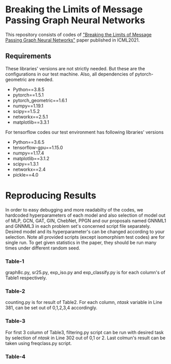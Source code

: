 # Breaking the Limits of Message Passing Graph Neural Networks

This repository consists of codes of ["Breaking the Limits of Message Passing Graph Neural Networks"](https://arxiv.org/pdf/2106.04319.pdf) paper published in ICML2021.

## Requirements
These libraries' versions are not strictly needed. But these are the configurations in our test machine. Also, all dependencies of pytorch-geometric are needed.
- Python==3.8.5
- pytorch==1.5.1
- pytorch_geometric==1.6.1
- numpy==1.19.1
- scipy==1.5.2
- networkx==2.5.1
- matplotlib==3.3.1

For tensorflow codes our test environment has following libraries' versions
- Python==3.6.5
- tensorflow-gpu==1.15.0
- numpy==1.17.4
- matplotlib==3.1.2
- scipy==1.3.1
- networkx==2.4
- pickle==4.0

# Reproducing Results

In order to easy debugging and more readabilty of the codes, we hardcoded hyperparameters of each model and also selection of model out of MLP, GCN, GAT, GIN, ChebNet, PPGN and our proposals named GNNML1 and GNNML3 in each problem set's concerned script file separately. Desired model and its hyperparameter's can be changed according to your selection. Note all provided scripts (except isomorphism test codes) are for single run. To get given statistics in the paper, they should be run many times under different random seed.

### Table-1

graph8c.py, sr25.py, exp_iso.py and exp_classify.py is for each column's of Table1 respectively.

### Table-2
counting.py is for result of Table2. For each column, *ntask* variable in Line 381, can be set out of 0,1,2,3,4 accordingly. 

### Table-3
For first 3 column of Table3, filtering.py script can be run with desired task by selection of *ntask* in Line 302 out of 0,1 or 2. Last colmun's result can be taken using freqclass.py script. 

### Table-4

